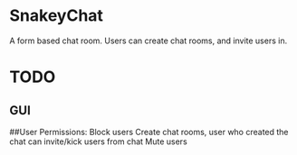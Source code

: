 # SnakeyChat
A form based chat room. Users can create chat rooms, and invite users in. 

# TODO

## GUI


##User Permissions:
Block users
Create chat rooms, user who created the chat can invite/kick users from chat
Mute users
